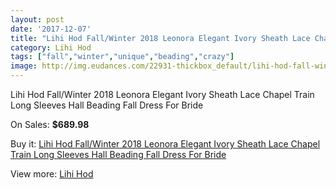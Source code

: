 ```yaml
---
layout: post
date: '2017-12-07'
title: "Lihi Hod Fall/Winter 2018 Leonora Elegant Ivory Sheath Lace Chapel Train Long Sleeves Hall Beading Fall Dress For Bride"
category: Lihi Hod
tags: ["fall","winter","unique","beading","crazy"]
image: http://img.eudances.com/22931-thickbox_default/lihi-hod-fall-winter-2018-leonora-elegant-ivory-sheath-lace-chapel-train-long-sleeves-hall-beading-fall-dress-for-bride.jpg
---
```

Lihi Hod Fall/Winter 2018 Leonora Elegant Ivory Sheath Lace Chapel Train Long Sleeves Hall Beading Fall Dress For Bride

On Sales: **$689.98**
<a href="https://www.eudances.com/en/lihi-hod/7329-lihi-hod-fall-winter-2018-leonora-elegant-ivory-sheath-lace-chapel-train-long-sleeves-hall-beading-fall-dress-for-bride.html"><amp-img layout="responsive" width="600" height="600" src="//img.eudances.com/22931-thickbox_default/lihi-hod-fall-winter-2018-leonora-elegant-ivory-sheath-lace-chapel-train-long-sleeves-hall-beading-fall-dress-for-bride.jpg" alt="Lihi Hod Fall/Winter 2018 Leonora Elegant Ivory Sheath Lace Chapel Train Long Sleeves Hall Beading Fall Dress For Bride 0" /></a>
<a href="https://www.eudances.com/en/lihi-hod/7329-lihi-hod-fall-winter-2018-leonora-elegant-ivory-sheath-lace-chapel-train-long-sleeves-hall-beading-fall-dress-for-bride.html"><amp-img layout="responsive" width="600" height="600" src="//img.eudances.com/22936-thickbox_default/lihi-hod-fall-winter-2018-leonora-elegant-ivory-sheath-lace-chapel-train-long-sleeves-hall-beading-fall-dress-for-bride.jpg" alt="Lihi Hod Fall/Winter 2018 Leonora Elegant Ivory Sheath Lace Chapel Train Long Sleeves Hall Beading Fall Dress For Bride 1" /></a>
<a href="https://www.eudances.com/en/lihi-hod/7329-lihi-hod-fall-winter-2018-leonora-elegant-ivory-sheath-lace-chapel-train-long-sleeves-hall-beading-fall-dress-for-bride.html"><amp-img layout="responsive" width="600" height="600" src="//img.eudances.com/22935-thickbox_default/lihi-hod-fall-winter-2018-leonora-elegant-ivory-sheath-lace-chapel-train-long-sleeves-hall-beading-fall-dress-for-bride.jpg" alt="Lihi Hod Fall/Winter 2018 Leonora Elegant Ivory Sheath Lace Chapel Train Long Sleeves Hall Beading Fall Dress For Bride 2" /></a>
<a href="https://www.eudances.com/en/lihi-hod/7329-lihi-hod-fall-winter-2018-leonora-elegant-ivory-sheath-lace-chapel-train-long-sleeves-hall-beading-fall-dress-for-bride.html"><amp-img layout="responsive" width="600" height="600" src="//img.eudances.com/22934-thickbox_default/lihi-hod-fall-winter-2018-leonora-elegant-ivory-sheath-lace-chapel-train-long-sleeves-hall-beading-fall-dress-for-bride.jpg" alt="Lihi Hod Fall/Winter 2018 Leonora Elegant Ivory Sheath Lace Chapel Train Long Sleeves Hall Beading Fall Dress For Bride 3" /></a>
<a href="https://www.eudances.com/en/lihi-hod/7329-lihi-hod-fall-winter-2018-leonora-elegant-ivory-sheath-lace-chapel-train-long-sleeves-hall-beading-fall-dress-for-bride.html"><amp-img layout="responsive" width="600" height="600" src="//img.eudances.com/22933-thickbox_default/lihi-hod-fall-winter-2018-leonora-elegant-ivory-sheath-lace-chapel-train-long-sleeves-hall-beading-fall-dress-for-bride.jpg" alt="Lihi Hod Fall/Winter 2018 Leonora Elegant Ivory Sheath Lace Chapel Train Long Sleeves Hall Beading Fall Dress For Bride 4" /></a>
<a href="https://www.eudances.com/en/lihi-hod/7329-lihi-hod-fall-winter-2018-leonora-elegant-ivory-sheath-lace-chapel-train-long-sleeves-hall-beading-fall-dress-for-bride.html"><amp-img layout="responsive" width="600" height="600" src="//img.eudances.com/22932-thickbox_default/lihi-hod-fall-winter-2018-leonora-elegant-ivory-sheath-lace-chapel-train-long-sleeves-hall-beading-fall-dress-for-bride.jpg" alt="Lihi Hod Fall/Winter 2018 Leonora Elegant Ivory Sheath Lace Chapel Train Long Sleeves Hall Beading Fall Dress For Bride 5" /></a>

Buy it: [Lihi Hod Fall/Winter 2018 Leonora Elegant Ivory Sheath Lace Chapel Train Long Sleeves Hall Beading Fall Dress For Bride](https://www.eudances.com/en/lihi-hod/7329-lihi-hod-fall-winter-2018-leonora-elegant-ivory-sheath-lace-chapel-train-long-sleeves-hall-beading-fall-dress-for-bride.html "Lihi Hod Fall/Winter 2018 Leonora Elegant Ivory Sheath Lace Chapel Train Long Sleeves Hall Beading Fall Dress For Bride")

View more: [Lihi Hod](https://www.eudances.com/en/112-lihi-hod "Lihi Hod")